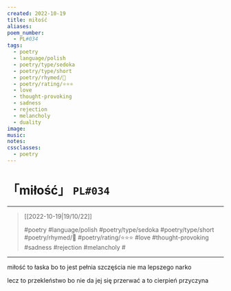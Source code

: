 ```yaml
---
created: 2022-10-19
title: miłość
aliases:
poem_number:
  - PL#034
tags:
  - poetry
  - language/polish
  - poetry/type/sedoka
  - poetry/type/short
  - poetry/rhymed/🔴
  - poetry/rating/⭐⭐⭐
  - love
  - thought-provoking
  - sadness
  - rejection
  - melancholy
  - duality
image:
music:
notes:
cssclasses:
  - poetry
---
```

# 「miłość」 `PL#034`

---

> [[2022-10-19|19/10/22]]
> 
> #poetry 
> #language/polish 
> #poetry/type/sedoka #poetry/type/short 
> #poetry/rhymed/🔴 
> #poetry/rating/⭐⭐⭐ 
> #love #thought-provoking #sadness #rejection #melancholy #

---

miłość to łaska
bo to jest pełnia szczęścia
nie ma lepszego narko

lecz to przekleństwo
bo nie da jej się przerwać
a to cierpień przyczyna